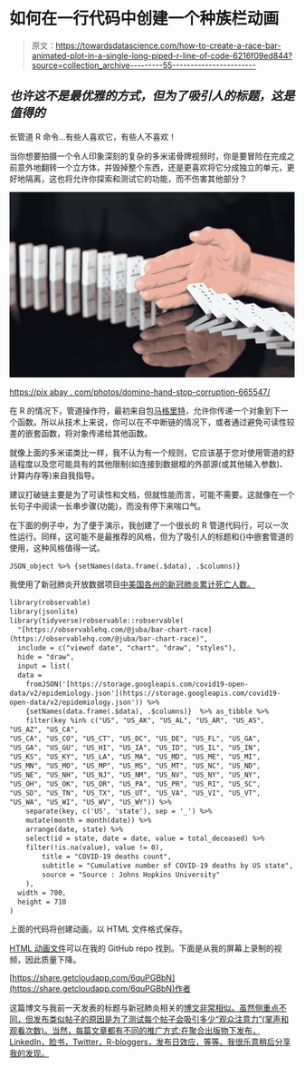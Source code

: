 # 如何在一行代码中创建一个种族栏动画

> 原文：<https://towardsdatascience.com/how-to-create-a-race-bar-animated-plot-in-a-single-long-piped-r-line-of-code-6216f09ed844?source=collection_archive---------55----------------------->

## *也许这不是最优雅的方式，但为了吸引人的标题，这是值得的*

长管道 R 命令…有些人喜欢它，有些人不喜欢！

当你想要拍摄一个令人印象深刻的复杂的多米诺骨牌视频时，你是要冒险在完成之前意外地翻转一个立方体，并毁掉整个东西，还是更喜欢将它分成独立的单元，更好地隔离，这也将允许你探索和测试它的功能，而不伤害其他部分？

![](img/6d07b11cadb809a9a5a6881f4127e6e3.png)

[https://pix abay . com/photos/domino-hand-stop-corruption-665547/](https://pixabay.com/photos/domino-hand-stop-corruption-665547/)

在 R 的情况下，管道操作符，最初来自包[马格里特](https://cran.r-project.org/web/packages/magrittr/vignettes/magrittr.htmlhttps://cran.r-project.org/web/packages/magrittr/vignettes/magrittr.html)，允许你传递一个对象到下一个函数。所以从技术上来说，你可以在不中断链的情况下，或者通过避免可读性较差的嵌套函数，将对象传递给其他函数。

就像上面的多米诺类比一样，我不认为有一个规则，它应该基于您对使用管道的舒适程度以及您可能具有的其他限制(如连接到数据框的外部源(或其他输入参数)、计算内存等)来自我指导。

建议打破链主要是为了可读性和文档，但就性能而言，可能不需要。这就像在一个长句子中阅读一长串步骤(功能)，而没有停下来喘口气。

在下面的例子中，为了便于演示，我创建了一个很长的 R 管道代码行，可以一次性运行。同样，这可能不是最推荐的风格，但为了吸引人的标题和{}中嵌套管道的使用，这种风格值得一试。

```
JSON_object %>% {setNames(data.frame(.$data), .$columns)}
```

我使用了新冠肺炎开放数据项目[中美国各州的新冠肺炎累计死亡人数。](https://github.com/GoogleCloudPlatform/covid-19-open-data)

```
library(robservable)
library(jsonlite)
library(tidyverse)robservable::robservable(
  "[https://observablehq.com/@juba/bar-chart-race](https://observablehq.com/@juba/bar-chart-race)",
  include = c("viewof date", "chart", "draw", "styles"),
  hide = "draw",
  input = list(
  data = 
    fromJSON('[https://storage.googleapis.com/covid19-open-data/v2/epidemiology.json'](https://storage.googleapis.com/covid19-open-data/v2/epidemiology.json')) %>% 
    {setNames(data.frame(.$data), .$columns)}  %>% as_tibble %>% 
    filter(key %in% c("US", "US_AK", "US_AL", "US_AR", "US_AS", "US_AZ", "US_CA", 
"US_CA", "US_CO", "US_CT", "US_DC", "US_DE", "US_FL", "US_GA", 
"US_GA", "US_GU", "US_HI", "US_IA", "US_ID", "US_IL", "US_IN", 
"US_KS", "US_KY", "US_LA", "US_MA", "US_MD", "US_ME", "US_MI", 
"US_MN", "US_MO", "US_MP", "US_MS", "US_MT", "US_NC", "US_ND", 
"US_NE", "US_NH", "US_NJ", "US_NM", "US_NV", "US_NY", "US_NY", 
"US_OH", "US_OK", "US_OR", "US_PA", "US_PR", "US_RI", "US_SC", 
"US_SD", "US_TN", "US_TX", "US_UT", "US_VA", "US_VI", "US_VT", 
"US_WA", "US_WI", "US_WV", "US_WY")) %>% 
    separate(key, c('US', 'state'), sep = '_') %>% 
    mutate(month = month(date)) %>%
    arrange(date, state) %>% 
    select(id = state, date = date, value = total_deceased) %>% 
    filter(!is.na(value), value != 0),
        title = "COVID-19 deaths count",
        subtitle = "Cumulative number of COVID-19 deaths by US state",
        source = "Source : Johns Hopkins University"
    ),
  width = 700,
  height = 710
)
```

上面的代码将创建动画，以 HTML 文件格式保存。

[HTML 动画文件](https://github.com/drorberel/mediumHTML/blob/main/race2.html)可以在我的 GitHub repo 找到。下面是从我的屏幕上录制的视频，因此质量下降。

[https://share.getcloudapp.com/6quPGBbN](https://share.getcloudapp.com/6quPGBbN)作者

这篇博文与我前一天发表的标题与新冠肺炎相关的[博文非常相似。虽然侧重点不同，但发布类似帖子的原因是为了测试每个帖子会吸引多少“观众注意力”(掌声和观看次数)。当然，每篇文章都有不同的推广方式:在聚合出版物下发布，LinkedIn，脸书，Twitter，R-bloggers，发布日效应，等等。我很乐意稍后分享我的发现。](https://drorberel.medium.com/covid-19-death-visualization-race-bar-chart-for-us-states-96edc59102a9)